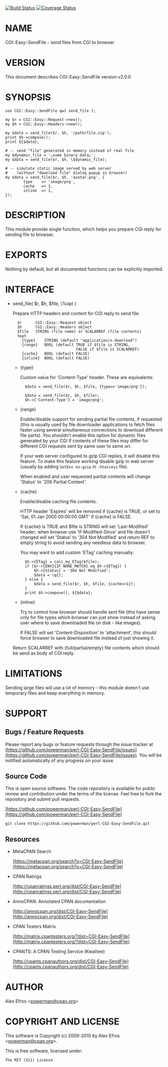 [![Build Status](https://travis-ci.org/powerman/perl-CGI-Easy-SendFile.svg?branch=master)](https://travis-ci.org/powerman/perl-CGI-Easy-SendFile)
[![Coverage Status](https://coveralls.io/repos/powerman/perl-CGI-Easy-SendFile/badge.svg?branch=master)](https://coveralls.io/r/powerman/perl-CGI-Easy-SendFile?branch=master)

# NAME

CGI::Easy::SendFile - send files from CGI to browser

# VERSION

This document describes CGI::Easy::SendFile version v2.0.0

# SYNOPSIS

    use CGI::Easy::SendFile qw( send_file );

    my $r = CGI::Easy::Request->new();
    my $h = CGI::Easy::Headers->new();

    my $data = send_file($r, $h, '/path/file.zip');
    print $h->compose();
    print ${$data};

    # -- send "file" generated in memory instead of real file
    my $dynamic_file = '…some binary data…';
    my $data = send_file($r, $h, \$dynamic_file);

    # -- simulate static image served by web server 
    #    (without "download file" dialog popup in browser)
    my $data = send_file($r, $h, 'avatar.png', {
            type    => 'image/png',
            cache   => 1,
            inline  => 1,
    });

# DESCRIPTION

This module provide single function, which helps you prepare CGI reply for
sending file to browser.

# EXPORTS

Nothing by default, but all documented functions can be explicitly imported.

# INTERFACE 

- send\_file( $r, $h, $file, \\%opt )

    Prepare HTTP headers and content for CGI reply to send file.

        $r      CGI::Easy::Request object
        $h      CGI::Easy::Headers object
        $file   STRING (file name) or SCALARREF (file contents)
        %opt
          {type}    STRING (default "application/x-download")
          {range}   BOOL (default TRUE if $file is STRING,
                                  FALSE if $file is SCALARREF)
          {cache}   BOOL (default FALSE)
          {inline}  BOOL (default FALSE)

    - {type}

        Custom value for 'Content-Type' header. These are equivalents:

            $data = send_file($r, $h, $file, {type=>'image/png'});

            $data = send_file($r, $h, $file);
            $h->{'Content-Type'} = 'image/png';

    - {range}

        Enable/disable support for sending partial file contents, if requested
        (this is usually used by file downloader applications to fetch files
        faster using several simultaneous connections to download different file
        parts). You shouldn't enable this option for dynamic files generated by
        your CGI if contents of these files may differ for different CGI requests
        sent by same user to same url.

        If your web server configured to gzip CGI replies, it will disable this
        feature. To make this feature working disable gzip in web server (usually
        by adding ` SetEnv no-gzip ` in ` .htaccess ` file).

        When enabled and user requested partial contents will change 'Status' to
        '206 Partial Content'.

    - {cache}

        Enable/disable caching file contents.

        HTTP header 'Expires' will be removed if {cache} is TRUE, or set to 
        'Sat, 01 Jan 2000 00:00:00 GMT' if {cache} is FALSE.

        If {cache} is TRUE and $file is STRING will set 'Last-Modified' header;
        when browser use 'If-Modified-Since' and file doesn't changed will set
        'Status' to '304 Not Modified' and return REF to empty string to avoid
        sending any needless data to browser.

        You may want to add custom 'ETag' caching manually:

            $h->{ETag} = calc_my_ETag($file);
            if ($r->{ENV}{IF_NONE_MATCH} eq $h->{ETag}) {
                $h->{Status} = '304 Not Modified';
                $data = \q{};
            } else {
                $data = send_file($r, $h, $file, {cache=>1});
            }
            print $h->compose(), ${$data};

    - {inline}

        Try to control how browser should handle sent file (this have sense only
        for file types which browser can just show instead of asking user where to
        save downloaded file on disk - like images).

        If FALSE will set 'Content-Disposition' to 'attachment', this should force
        browser to save downloaded file instead of just showing it.

    Return SCALARREF with (full/partial/empty) file contents which should be
    send as body of CGI reply.

# LIMITATIONS

Sending large files will use a lot of memory - this module doesn't use
temporary files and keep everything in memory.

# SUPPORT

## Bugs / Feature Requests

Please report any bugs or feature requests through the issue tracker
at [https://github.com/powerman/perl-CGI-Easy-SendFile/issues](https://github.com/powerman/perl-CGI-Easy-SendFile/issues).
You will be notified automatically of any progress on your issue.

## Source Code

This is open source software. The code repository is available for
public review and contribution under the terms of the license.
Feel free to fork the repository and submit pull requests.

[https://github.com/powerman/perl-CGI-Easy-SendFile](https://github.com/powerman/perl-CGI-Easy-SendFile)

    git clone https://github.com/powerman/perl-CGI-Easy-SendFile.git

## Resources

- MetaCPAN Search

    [https://metacpan.org/search?q=CGI-Easy-SendFile](https://metacpan.org/search?q=CGI-Easy-SendFile)

- CPAN Ratings

    [http://cpanratings.perl.org/dist/CGI-Easy-SendFile](http://cpanratings.perl.org/dist/CGI-Easy-SendFile)

- AnnoCPAN: Annotated CPAN documentation

    [http://annocpan.org/dist/CGI-Easy-SendFile](http://annocpan.org/dist/CGI-Easy-SendFile)

- CPAN Testers Matrix

    [http://matrix.cpantesters.org/?dist=CGI-Easy-SendFile](http://matrix.cpantesters.org/?dist=CGI-Easy-SendFile)

- CPANTS: A CPAN Testing Service (Kwalitee)

    [http://cpants.cpanauthors.org/dist/CGI-Easy-SendFile](http://cpants.cpanauthors.org/dist/CGI-Easy-SendFile)

# AUTHOR

Alex Efros &lt;powerman@cpan.org>

# COPYRIGHT AND LICENSE

This software is Copyright (c) 2009-2010 by Alex Efros &lt;powerman@cpan.org>.

This is free software, licensed under:

    The MIT (X11) License
